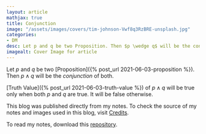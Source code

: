 ```yaml
---
layout: article
mathjax: true
title: Conjunction
image: "/assets/images/covers/tim-johnson-Vwf8q3RzBRE-unsplash.jpg"
categories:
- DM
desc: Let p and q be two Proposition. Then $p \wedge q$ will be the conjunction of both. 
imagealt: Cover Image for article
---
```


Let *p* and *q* be two [Proposition]({% post_url 2021-06-03-proposition %}). Then $p \wedge q$ will be the *conjunction* of both.

























































































































































































































































































































































































































[Truth Value]({% post_url 2021-06-03-truth-value %}) of $p \wedge q$ will be true only when both *p* and *q* are true. It will be false otherwise.

























































































































































































































































































































































































































This blog was published directly from my notes.
To check the source of my notes and images used in this blog, visit <a href="/credits.html" target="_blank">Credits</a>.

To read my notes, download this <a href="https://github.com/bovem/CS" target="blank">repository</a>.